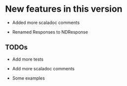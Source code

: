New features in this version
============================

- Added more scaladoc comments

- Renamed Responses to NDResponse


 TODOs
------

- Add more tests

- Add more scaladoc comments

- Some examples

